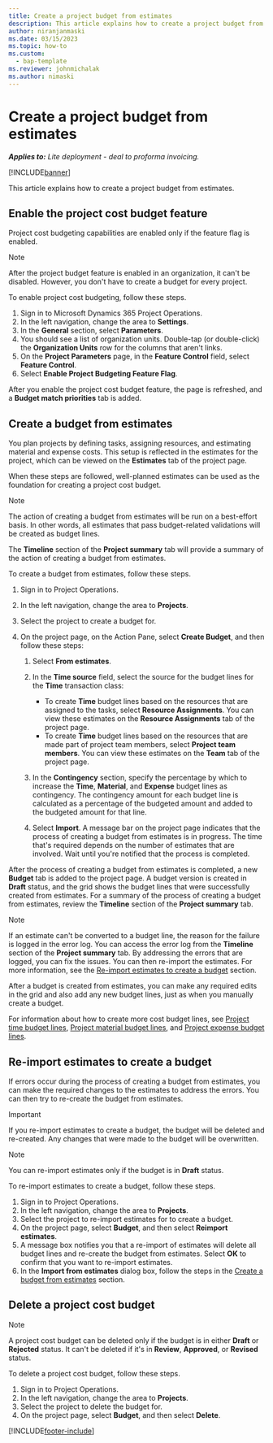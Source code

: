 ```yaml
---
title: Create a project budget from estimates
description: This article explains how to create a project budget from estimates.
author: niranjanmaski
ms.date: 03/15/2023
ms.topic: how-to
ms.custom: 
  - bap-template
ms.reviewer: johnmichalak
ms.author: nimaski
---
```


# Create a project budget from estimates

**_Applies to:_** _Lite deployment - deal to proforma invoicing._

[!INCLUDE[banner](../../includes/banner.md)]

This article explains how to create a project budget from estimates.

## Enable the project cost budget feature

Project cost budgeting capabilities are enabled only if the feature flag is enabled.

> [!NOTE]
> After the project budget feature is enabled in an organization, it can't be disabled. However, you don't have to create a budget for every project.

To enable project cost budgeting, follow these steps.

1. Sign in to Microsoft Dynamics 365 Project Operations.
1. In the left navigation, change the area to **Settings**.
1. In the **General** section, select **Parameters**.
1. You should see a list of organization units. Double-tap (or double-click) the **Organization Units** row for the columns that aren't links.
1. On the **Project Parameters** page, in the **Feature Control** field, select **Feature Control**.
1. Select **Enable Project Budgeting Feature Flag**.

After you enable the project cost budget feature, the page is refreshed, and a **Budget match priorities** tab is added.

## Create a budget from estimates

You plan projects by defining tasks, assigning resources, and estimating material and expense costs. This setup is reflected in the estimates for the project, which can be viewed on the **Estimates** tab of the project page.

When these steps are followed, well-planned estimates can be used as the foundation for creating a project cost budget.

> [!NOTE]
> The action of creating a budget from estimates will be run on a best-effort basis. In other words, all estimates that pass budget-related validations will be created as budget lines.
> 
> The **Timeline** section of the **Project summary** tab will provide a summary of the action of creating a budget from estimates.

To create a budget from estimates, follow these steps.

1. Sign in to Project Operations.
1. In the left navigation, change the area to **Projects**.
1. Select the project to create a budget for.
1. On the project page, on the Action Pane, select **Create Budget**, and then follow these steps:

    1. Select **From estimates**.
    1. In the **Time source** field, select the source for the budget lines for the **Time** transaction class:

        - To create **Time** budget lines based on the resources that are assigned to the tasks, select **Resource Assignments**. You can view these estimates on the **Resource Assignments** tab of the project page.
        - To create **Time** budget lines based on the resources that are made part of project team members, select **Project team members**. You can view these estimates on the **Team** tab of the project page.

    1. In the **Contingency** section, specify the percentage by which to increase the **Time**, **Material**, and **Expense** budget lines as contingency. The contingency amount for each budget line is calculated as a percentage of the budgeted amount and added to the budgeted amount for that line.
    1. Select **Import**. A message bar on the project page indicates that the process of creating a budget from estimates is in progress. The time that's required depends on the number of estimates that are involved. Wait until you're notified that the process is completed.

After the process of creating a budget from estimates is completed, a new **Budget** tab is added to the project page. A budget version is created in **Draft** status, and the grid shows the budget lines that were successfully created from estimates. For a summary of the process of creating a budget from estimates, review the **Timeline** section of the **Project summary** tab.

> [!NOTE]
> If an estimate can't be converted to a budget line, the reason for the failure is logged in the error log. You can access the error log from the **Timeline** section of the **Project summary** tab. By addressing the errors that are logged, you can fix the issues. You can then re-import the estimates. For more information, see the [Re-import estimates to create a budget](#re-import-estimates-to-create-a-budget) section.

After a budget is created from estimates, you can make any required edits in the grid and also add any new budget lines, just as when you manually create a budget.

For information about how to create more cost budget lines, see [Project time budget lines](project-cost-time-budget-line.md), [Project material budget lines](project-cost-material-budget-line.md), and [Project expense budget lines](project-cost-expense-budget-line.md).

## Re-import estimates to create a budget

If errors occur during the process of creating a budget from estimates, you can make the required changes to the estimates to address the errors. You can then try to re-create the budget from estimates.

> [!IMPORTANT]
> If you re-import estimates to create a budget, the budget will be deleted and re-created. Any changes that were made to the budget will be overwritten.

> [!NOTE]
> You can re-import estimates only if the budget is in **Draft** status.

To re-import estimates to create a budget, follow these steps.

1. Sign in to Project Operations.
1. In the left navigation, change the area to **Projects**.
1. Select the project to re-import estimates for to create a budget.
1. On the project page, select **Budget**, and then select **Reimport estimates**.
1. A message box notifies you that a re-import of estimates will delete all budget lines and re-create the budget from estimates. Select **OK** to confirm that you want to re-import estimates.
1. In the **Import from estimates** dialog box, follow the steps in the [Create a budget from estimates](#create-a-budget-from-estimates) section.

## Delete a project cost budget

> [!NOTE]
> A project cost budget can be deleted only if the budget is in either **Draft** or **Rejected** status. It can't be deleted if it's in **Review**, **Approved**, or **Revised** status.

To delete a project cost budget, follow these steps.

1. Sign in to Project Operations.
1. In the left navigation, change the area to **Projects**.
1. Select the project to delete the budget for.
1. On the project page, select **Budget**, and then select **Delete**.

[!INCLUDE[footer-include](../../includes/footer-banner.md)]
